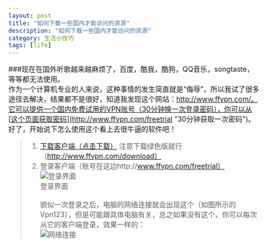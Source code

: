 ```yaml
---
layout: post
title: "如何下载一些国内才能访问的资源"
description: "如何下载一些国内才能访问的资源"
category: 生活小技巧
tags: [life]
---
```


###现在在国外听歌越来越麻烦了，百度，酷我，酷狗，QQ音乐，songtaste，等等都无法使用。  
作为一个计算机专业的人来说，这种事情的发生简直就是“侮辱”，所以我试了很多途径去解决，结果都不是很好，知道我发现这个网站：http://www.ffvpn.com/。它可以提供一个国内免费试用的VPN账号（30分钟换一次登录密码），你可以从[这个页面获取密码](http://www.ffvpn.com/freetrial "30分钟获取一次密码")。    
好了，开始说下怎么使用这个看上去很牛逼的软件吧！   
>1. [下载客户端（点击下载）](http://www.ffvpn.com/files/downloads/FFVpn_3.0.1.2.exe "客户端下载") 注意下载绿色版就行（http://www.ffvpn.com/download）     
>2. 登录客户端（账号在这边http://www.ffvpn.com/freetrial）   
![登录界面](http://farm8.staticflickr.com/7460/8719606348_b6ebfef8c6.jpg "登录界面")    
<span style="centet">登录界面</span><br/>    
貌似一次登录之后，电脑的网络连接就会出现这个（如图所示的Vpn123），但是可能跟具体电脑有关，总之如果没有这个，你可以每次从它的客户端登录，效果一样的：    
![网络连接](http://farm8.staticflickr.com/7455/8719606330_71e35c6131.jpg "网络连接")
